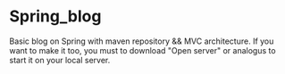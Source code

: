 # Spring_blog
Basic blog on Spring with maven repository && MVC architecture.
If you want to make it too, you must to download "Open server" or analogus to start it on your local server.
